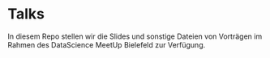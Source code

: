 # Talks
In diesem Repo stellen wir die Slides und sonstige Dateien von Vorträgen im Rahmen des DataScience MeetUp Bielefeld zur Verfügung.
